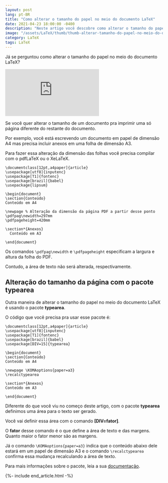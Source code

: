 ```yaml
---
layout: post
lang: pt-BR
title: "Como alterar o tamanho do papel no meio do documento LaTeX"
date: 2021-04-23 18:00:00 -0400
description: "Neste artigo você descobre como alterar o tamanho do papel no meio do documento LaTeX."
image: "/assets/LaTeX/thumb/thumb-alterar-tamanho-do-papel-no-meio-do-documento-LaTeX.png"
category: LaTeX
tags: LaTeX
---
```


Já se perguntou como alterar o tamanho do papel no meio do documento LaTeX?

<!-- Youtube Video -->
<div class="yt-video">
<iframe src="https://www.youtube.com/embed/cRNMtmYU0FM?si=h6dAm9Lnxue8hsiD" title="YouTube video player" frameborder="0" allow="accelerometer; autoplay; clipboard-write; encrypted-media; gyroscope; picture-in-picture; web-share" allowfullscreen></iframe>
</div>

Se você quer alterar o tamanho de um documento pra imprimir uma só página diferente do restante do documento.

Por exemplo, você está escrevendo um documento em papel de dimensão A4 mas precisa incluir anexos em uma folha de dimensão A3.

Para fazer essa alteração da dimensão das folhas você precisa compilar com o pdfLaTeX ou o XeLaTeX.

```TeX
\documentclass[12pt,a4paper]{article}
\usepackage[utf8]{inputenc}
\usepackage[T1]{fontenc}
\usepackage[brazil]{babel}
\usepackage{lipsum}

\begin{document}
\section{Conteúdo}
Conteúdo em A4

\newpage % Alteração da dimensão da página PDF a partir desse ponto
\pdfpag\newidth=297mm
\pdfpageheight=420mm

\section*{Anexos}
  Conteúdo em A3

\end{document}
```

Os comandos `\pdfpag\newidth` e `\pdfpageheight` especificam a largura e altura da folha do PDF.

Contudo, a área de texto não será alterada, respectivamente.

## Alteração do tamanho da página com o pacote typearea

Outra maneira de alterar o tamanho do papel no meio do documento LaTeX é usando o pacote **typearea**.

O código que você precisa pra usar esse pacote é:

```TeX
\documentclass[12pt,a4paper]{article}
\usepackage[utf8]{inputenc}
\usepackage[T1]{fontenc}
\usepackage[brazil]{babel}
\usepackage[DIV=15]{typearea}

\begin{document}
\section{Conteúdo}
Conteúdo em A4

\newpage \KOMAoptions{paper=a3}
\recalctypearea

\section*{Anexos}
Conteúdo em A3

\end{document}
```

Diferente do que você viu no começo deste artigo, com o pacote **typearea** definimos uma área para o texto ser gerado.

Você vai definir essa área com o comando **[DIV=fator]**.

O **fator** desse comando é o que define a área de texto e das margens. Quanto maior o fator menor são as margens.

Já o comando `\KOMAoptions{paper=a3}` indica que o conteúdo abaixo dele estará em um papel de dimensão A3 e o comando `\recalctypearea` confirma essa mudança recalculando a área de texto.

Para mais informações sobre o pacote, leia a sua <a href="https://www.ctan.org/pkg/typearea" target="_blank">documentação</a>.

{%- include end_article.html -%}
